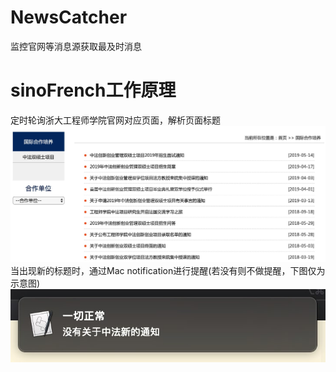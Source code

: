# NewsCatcher
监控官网等消息源获取最及时消息

# sinoFrench工作原理
定时轮询浙大工程师学院官网对应页面，解析页面标题
![](https://github.com/jinbin/NewsCatcher/blob/master/images/sinoFrench.jpg)
当出现新的标题时，通过Mac notification进行提醒(若没有则不做提醒，下图仅为示意图)
![](https://github.com/jinbin/NewsCatcher/blob/master/images/alert.jpg)

